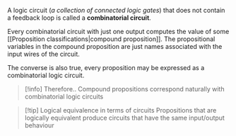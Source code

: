 A logic circuit (*a collection of connected logic gates*) that does not contain a feedback loop is called a **combinatorial circuit**.

Every combinatorial circuit with just one output computes the value of some [[Proposition classifications|compound proposition]]. The propositional variables in the compound proposition are just names associated with the input wires of the circuit.

The converse is also true, every proposition may be expressed as a combinatorial logic circuit. 

> [!info] Therefore..
 Compound propositions correspond naturally with combinatorial logic circuits


> [!tip] Logical equivalence in terms of circuits
> Propositions that are logically equivalent produce circuits that have the same input/output behaviour

